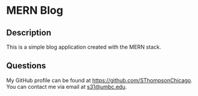 # MERN Blog


  ## Description

  This is a simple blog application created with the MERN stack. 

  ## Questions

  My GitHub profile can be found at https://github.com/SThompsonChicago.
  You can contact me via email at s31@umbc.edu.

  
